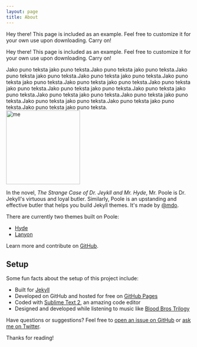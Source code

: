 ```yaml
---
layout: page
title: About
---
```


<p class="message">
  Hey there! This page is included as an example. Feel free to customize it for your own use upon downloading. Carry on!
</p>

<p class="highlight">
  Hey there! This page is included as an example. Feel free to customize it for your own use upon downloading. Carry on!
</p>

 <div class="row">
    <div class="col-sm-8">Jako puno teksta jako puno teksta.Jako puno teksta jako puno teksta.Jako puno teksta jako puno teksta.Jako puno teksta jako puno teksta.Jako puno teksta jako puno teksta.Jako puno teksta jako puno teksta.Jako puno teksta jako puno teksta.Jako puno teksta jako puno teksta.Jako puno teksta jako puno teksta.Jako puno teksta jako puno teksta.Jako puno teksta jako puno teksta.Jako puno teksta jako puno teksta.Jako puno teksta jako puno teksta.Jako puno teksta jako puno teksta.</div>
    <div class="col-sm-4">
        <img src="/blog/images/me.jpg" alt="me" width="200"/>
    </div>
  </div>
  

In the novel, *The Strange Case of Dr. Jeykll and Mr. Hyde*, Mr. Poole is Dr. Jekyll's virtuous and loyal butler. Similarly, Poole is an upstanding and effective butler that helps you build Jekyll themes. It's made by [@mdo](https://twitter.com/mdo).

There are currently two themes built on Poole:

* [Hyde](http://hyde.getpoole.com)
* [Lanyon](http://lanyon.getpoole.com)

Learn more and contribute on [GitHub](https://github.com/poole).

## Setup

Some fun facts about the setup of this project include:

* Built for [Jekyll](http://jekyllrb.com)
* Developed on GitHub and hosted for free on [GitHub Pages](https://pages.github.com)
* Coded with [Sublime Text 2](http://sublimetext.com), an amazing code editor
* Designed and developed while listening to music like [Blood Bros Trilogy](https://soundcloud.com/maddecent/sets/blood-bros-series)

Have questions or suggestions? Feel free to [open an issue on GitHub](https://github.com/poole/issues/new) or [ask me on Twitter](https://twitter.com/mdo).

Thanks for reading!
